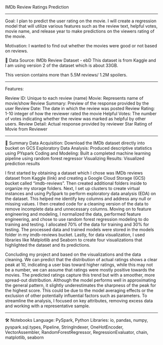 IMDb Review Ratings Prediction
_______________________________________________________________________________________________________________________________________________________________________________________________________________________________________________________________________________
Goal: I plan to predict the user rating on the movie. I will create a regression model that will utilize various features such as the review text, helpful votes, movie name, and release year to make predictions on the viewers rating of the movie.

Motivation: I wanted to find out whether the movies were good or not based on reviews.

🔎 Data Source: IMDb Review Dataset - ebD
This dataset is from Kaggle and I am using version 2 of the dataset which is about 33GB.

This version contains more than 5.5M reviews/ 1.2M spoilers.
_______________________________________________________________________________________________________________________________________________________________________________________________________________________________________________________________________________

Features:

Review ID: Unique to each review (name)
Movie: Represents name of movie/show
Review Summary: Preview of the response provided by the user
Review Date: The date in which the review was posted
Review Rating: 1-10 integer of how the reviewer rated the movie
Helpful Votes: The number of votes indicating whether the review was marked as helpful by other users.
Review Detail: Actual response provided by reviewer
Star Rating of Movie from Reviewer
_______________________________________________________________________________________________________________________________________________________________________________________________________________________________________________________________________________

📖 Summary
Data Acquisition: Download the IMDb dataset directly into bucket on GCS
Exploratory Data Analysis: Produced descriptive statistics using PYspark
Coding and Modeling: Built a completed machine learning pipeline using random forest regressor
Visualizing Results: Visualized prediction results

I first started by obtaining a dataset which I chose was IMDb reviews dataset from Kaggle (link) and creating a Google Cloud Storage (GCS) bucket called “imdb-reviews”. Then created additional folders inside to organize my storage folders. Next, I set up clusters to create virtual instances and using PySpark to perform exploratory data analysis (EDA) on the dataset. This helped me identify key columns and address any null or missing values. I then created code for a cleaning version of the data to remove incomplete data and unnecessary columns. Moving on to feature engineering and modeling, I normalized the data, performed feature engineering, and  chose to use random forest regression modeling to do training and testing. I allocated 70% of the data for training and 30% for testing. The processed data and trained models were stored in the models folder in my imdb-reviews bucket. Lastly, for data visualization, I used libraries like Matplotlib and Seaborn to create four visualizations that highlighted the dataset and its predictions.

Concluding my project and based on the visualizations and the data cleaning. We can predict that the distribution of actual ratings shows a clear peak at 10, indicating a user bias toward higher ratings, while this may not be a number, we can assume that ratings were mostly positive towards the movies. The predicted ratings capture this trend but with a smoother, more spread-out distribution. Although the model performs well in approximating the general pattern, it slightly underestimates the sharpness of the peak for the highest score. This could be due to the model averaging effects or the exclusion of other potentially influential factors such as parameters. To streamline the analysis, I focused on key attributes, removing excess data and working with a representative sample.
_______________________________________________________________________________________________________________________________________________________________________________________________________________________________________________________________________________

🛠️ Notebooks
Language: PySpark, Python
Libraries: io, pandas, numpy, pyspark.sql.types, Pipeline, StringIndexer, OneHotEncoder, VectorAssembler, RandomForestRegressor, RegressionEvaluator, chain, matplotlib, seaborn
